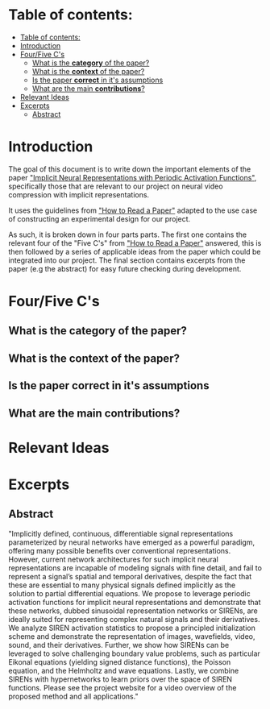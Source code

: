 # Table of contents:
- [Table of contents:](#table-of-contents)
- [Introduction](#introduction)
- [Four/Five C's](#fourfive-cs)
  - [What is the **category** of the paper?](#what-is-the-category-of-the-paper)
  - [What is the **context** of the paper?](#what-is-the-context-of-the-paper)
  - [Is the paper **correct** in it's assumptions](#is-the-paper-correct-in-its-assumptions)
  - [What are the main **contributions**?](#what-are-the-main-contributions)
- [Relevant Ideas](#relevant-ideas)
- [Excerpts](#excerpts)
  - [Abstract](#abstract)

# Introduction
The goal of this document is to write down the important elements of the paper ["Implicit Neural Representations with Periodic Activation Functions"](https://arxiv.org/pdf/2006.09661.pdf), specifically those that are relevant to our project on neural video compression with implicit representations.

It uses the guidelines from ["How to Read a Paper"](https://dl.acm.org/doi/pdf/10.1145/1273445.1273458) adapted to the use case of constructing an experimental design for our project.

As such, it is broken down in four parts parts. The first one contains the relevant four of the "Five C's" from ["How to Read a Paper"](https://dl.acm.org/doi/pdf/10.1145/1273445.1273458) answered, this is then followed by a series of applicable ideas from the paper which could be integrated into our project. The final section contains excerpts from the paper (e.g the abstract) for easy future checking during development.



# Four/Five C's
## What is the **category** of the paper?

## What is the **context** of the paper?

## Is the paper **correct** in it's assumptions

## What are the main **contributions**?


# Relevant Ideas

# Excerpts

## Abstract 

"Implicitly defined, continuous, differentiable signal representations parameterized
by neural networks have emerged as a powerful paradigm, offering many possible
benefits over conventional representations. However, current network architectures
for such implicit neural representations are incapable of modeling signals with
fine detail, and fail to represent a signal’s spatial and temporal derivatives, despite
the fact that these are essential to many physical signals defined implicitly as the
solution to partial differential equations. We propose to leverage periodic activation
functions for implicit neural representations and demonstrate that these networks,
dubbed sinusoidal representation networks or SIRENs, are ideally suited for representing complex natural signals and their derivatives. We analyze SIREN activation
statistics to propose a principled initialization scheme and demonstrate the representation of images, wavefields, video, sound, and their derivatives. Further, we show
how SIRENs can be leveraged to solve challenging boundary value problems, such
as particular Eikonal equations (yielding signed distance functions), the Poisson
equation, and the Helmholtz and wave equations. Lastly, we combine SIRENs with
hypernetworks to learn priors over the space of SIREN functions. Please see the
project website for a video overview of the proposed method and all applications."




